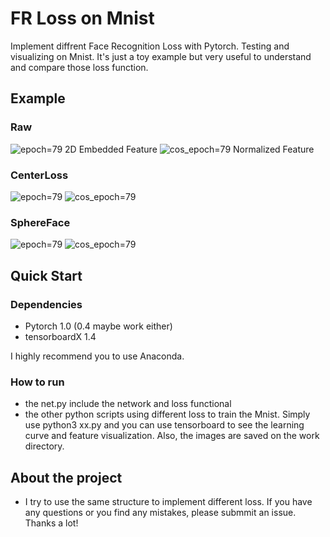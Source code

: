 # FR Loss on Mnist
Implement diffrent Face Recognition Loss with Pytorch. Testing and visualizing on Mnist. It's just a toy example but very useful to understand and compare those loss function.

## Example
### Raw 
![epoch=79](https://i.loli.net/2019/05/01/5cc9a6708ab78.jpg)
2D Embedded Feature
![cos_epoch=79](https://i.loli.net/2019/05/01/5cc9a64be699e.jpg)
Normalized Feature
### CenterLoss 
![epoch=79](https://i.loli.net/2019/05/01/5cc9aae8d3bf0.jpg)
![cos_epoch=79](https://i.loli.net/2019/05/01/5cc9aacec1233.jpg)
### SphereFace
![epoch=79](https://i.loli.net/2019/05/01/5cc9ad3b57fc1.jpg)
![cos_epoch=79](https://i.loli.net/2019/05/01/5cc9ad54262e6.jpg)


## Quick Start
### Dependencies
- Pytorch 1.0 (0.4 maybe work either)
- tensorboardX 1.4

I highly recommend you to use Anaconda.
### How to run
- the net.py include the network and loss functional
- the other python scripts using different loss to train the Mnist. Simply use python3 xx.py and you can use tensorboard to see the learning curve and feature visualization. Also, the images are saved on the work directory.

## About the project
- I try to use the same structure to implement different loss. If you have any questions or you find any mistakes, please submmit an issue. Thanks a lot!

